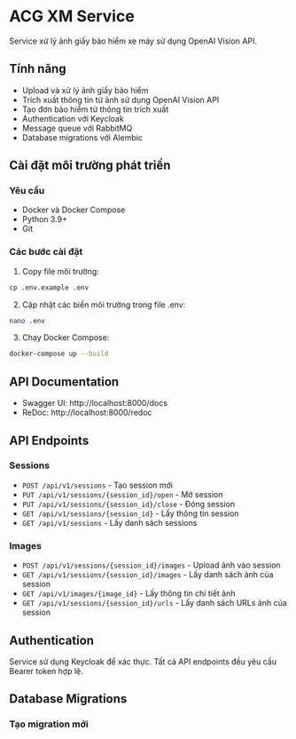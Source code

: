 # ACG XM Service

Service xử lý ảnh giấy bảo hiểm xe máy sử dụng OpenAI Vision API.

## Tính năng

- Upload và xử lý ảnh giấy bảo hiểm
- Trích xuất thông tin từ ảnh sử dụng OpenAI Vision API
- Tạo đơn bảo hiểm từ thông tin trích xuất
- Authentication với Keycloak
- Message queue với RabbitMQ
- Database migrations với Alembic

## Cài đặt môi trường phát triển

### Yêu cầu

- Docker và Docker Compose
- Python 3.9+
- Git

### Các bước cài đặt

1. Copy file môi trường:

```bash
cp .env.example .env
```

2. Cập nhật các biến môi trường trong file .env:

```bash
nano .env
```

3. Chạy Docker Compose:

```bash
docker-compose up --build
```


## API Documentation

- Swagger UI: http://localhost:8000/docs
- ReDoc: http://localhost:8000/redoc

## API Endpoints

### Sessions

- `POST /api/v1/sessions` - Tạo session mới
- `PUT /api/v1/sessions/{session_id}/open` - Mở session
- `PUT /api/v1/sessions/{session_id}/close` - Đóng session
- `GET /api/v1/sessions/{session_id}` - Lấy thông tin session
- `GET /api/v1/sessions` - Lấy danh sách sessions

### Images

- `POST /api/v1/sessions/{session_id}/images` - Upload ảnh vào session
- `GET /api/v1/sessions/{session_id}/images` - Lấy danh sách ảnh của session
- `GET /api/v1/images/{image_id}` - Lấy thông tin chi tiết ảnh
- `GET /api/v1/sessions/{session_id}/urls` - Lấy danh sách URLs ảnh của session

## Authentication

Service sử dụng Keycloak để xác thực. Tất cả API endpoints đều yêu cầu Bearer token hợp lệ.

## Database Migrations

### Tạo migration mới